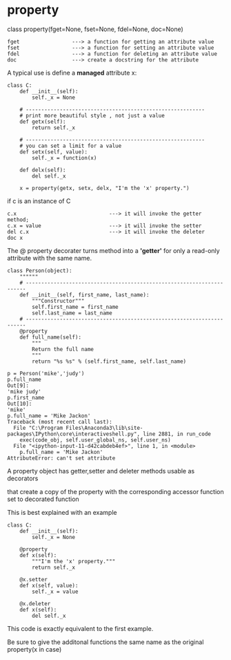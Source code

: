 # property
class property(fget=None, fset=None, fdel=None, doc=None)
```
fget                 ---> a function for getting an attribute value
fset                 ---> a function for setting an attribute value
fdel                 ---> a function for deleting an attribute value
doc                  ---> create a docstring for the attribute
```
A typical use is define a **managed** attribute x:
```
class C:
    def __init__(self):
        self._x = None
        
    # ----------------------------------------------------------
    # print more beautiful style , not just a value
    def getx(self):
        return self._x
        
    # ----------------------------------------------------------
    # you can set a limit for a value
    def setx(self, value):
        self._x = function(x)

    def delx(self):
        del self._x

    x = property(getx, setx, delx, "I'm the 'x' property.")

```
if c is an instance of C  
```
c.x                              ---> it will invoke the getter method;
c.x = value                      ---> it will invoke the setter
del c.x                          ---> it will invoke the deleter
doc x                            
```

The  @ property  decorater turns method into a **'getter'** for only a read-only attribute with the same name.

```
class Person(object):
    """"""
    # ----------------------------------------------------------------------
    def __init__(self, first_name, last_name):
        """Constructor"""
        self.first_name = first_name
        self.last_name = last_name
    # ----------------------------------------------------------------------
    @property
    def full_name(self):
        """
        Return the full name
        """
        return "%s %s" % (self.first_name, self.last_name)
```
```
p = Person('mike','judy')
p.full_name
Out[9]: 
'mike judy'
p.first_name
Out[10]: 
'mike'
p.full_name = 'Mike Jackon'
Traceback (most recent call last):
  File "C:\Program Files\Anaconda3\lib\site-packages\IPython\core\interactiveshell.py", line 2881, in run_code
    exec(code_obj, self.user_global_ns, self.user_ns)
  File "<ipython-input-11-d42cabdeb4ef>", line 1, in <module>
    p.full_name = 'Mike Jackon'
AttributeError: can't set attribute

```
A property object has getter,setter and deleter methods usable as decorators

that create a copy of the property with the corresponding accessor function set to decorated function

This is best explained with an example
```
class C:
    def __init__(self):
        self._x = None

    @property
    def x(self):
        """I'm the 'x' property."""
        return self._x

    @x.setter
    def x(self, value):
        self._x = value

    @x.deleter
    def x(self):
        del self._x

```
This code is exactly equivalent to the first example.

Be sure to give the additonal functions  the same name as the original property(x in case)







